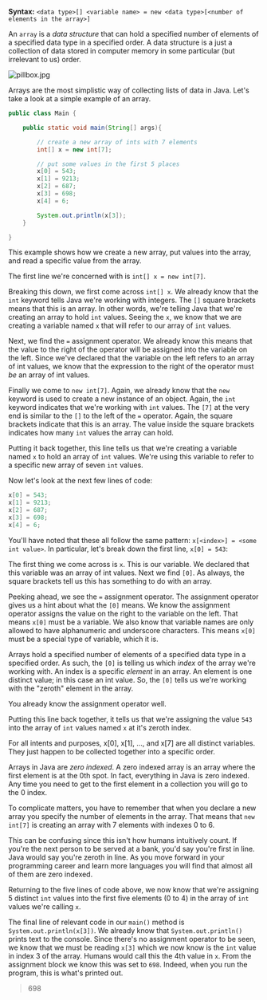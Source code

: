 **Syntax:** `<data type>[] <variable name> = new <data type>[<number of elements in the array>]`

An `array` is a _data structure_ that can hold a specified number of elements of a specified data type in a specified order. A data structure is a just a collection of data stored in computer memory in some particular (but irrelevant to us) order. 

![pillbox.jpg](https://tiy-learn-content.s3.amazonaws.com/124d2124-pillbox.jpg)

Arrays are the most simplistic way of collecting lists of data in Java. Let's take a look at a simple example of an array.

```java
public class Main {

    public static void main(String[] args){

        // create a new array of ints with 7 elements
        int[] x = new int[7];

        // put some values in the first 5 places
        x[0] = 543;
        x[1] = 9213;
        x[2] = 687;
        x[3] = 698;
        x[4] = 6;

        System.out.println(x[3]);
    }

}
```

This example shows how we create a new array, put values into the array, and read a specific value from the array. 

The first line we're concerned with is `int[] x = new int[7]`. 

Breaking this down, we first come across `int[] x`. We already know that the `int` keyword tells Java we're working with integers. The `[]` square brackets means that this is an array. In other words, we're telling Java that we're creating an array to hold `int` values. Seeing the `x`, we know that we are creating a variable named `x` that will refer to our array of `int` values.

Next, we find the `=` assignment operator. We already know this means that the value to the right of the operator will be assigned into the variable on the left. Since we've declared that the variable on the left refers to an array of int values, we know that the expression to the right of the operator must _be_ an array of int values.

Finally we come to `new int[7]`. Again, we already know that the `new` keyword is used to create a new instance of an object. Again, the `int` keyword indicates that we're working with `int` values. The `[7]` at the very end is similar to the `[]` to the left of the `=` operator. Again, the square brackets indicate that this is an array. The value inside the square brackets indicates how many `int` values the array can hold.

Putting it back together, this line tells us that we're creating a variable named `x` to hold an array of `int` values. We're using this variable to refer to a specific new array of seven `int` values.

Now let's look at the next few lines of code:

```java
x[0] = 543;
x[1] = 9213;
x[2] = 687;
x[3] = 698;
x[4] = 6;
```

You'll have noted that these all follow the same pattern: `x[<index>] = <some int value>`. In particular, let's break down the first line, `x[0] = 543`:

The first thing we come across is `x`. This is our variable. We declared that this variable was an array of int values. Next we find `[0]`. As always, the square brackets tell us this has something to do with an array. 

Peeking ahead, we see the `=` assignment operator. The assignment operator gives us a hint about what the `[0]` means. We know the assignment operator assigns the value on the right to the variable on the left. That means `x[0]` must be a variable. We also know that variable names are only allowed to have alphanumeric and underscore characters. This means `x[0]` must be a special type of variable, which it is. 

Arrays hold a specified number of elements of a specified data type in a specified order. As such, the `[0]` is telling us which _index_ of the array we're working with. An index is a specific _element_ in an array. An element is one distinct value; in this case an int value. So, the `[0]` tells us we're working with the "zeroth" element in the array.

You already know the assignment operator well.

Putting this line back together, it tells us that we're assigning the value `543` into the array of `int` values named `x` at it's zeroth index.

For all intents and purposes, x[0], x[1], ..., and x[7] are all distinct variables. They just happen to be collected together into a specific order.

Arrays in Java are _zero indexed_. A zero indexed array is an array where the first element is at the 0th spot. In fact, everything in Java is zero indexed. Any time you need to get to the first element in a collection you will go to the 0 index. 

To complicate matters, you have to remember that when you declare a new array you specify the number of elements in the array. That means that `new int[7]` is creating an array with 7 elements with indexes 0 to 6.

This can be confusing since this isn't how humans intuitively count. If you're the next person to be served at a bank, you'd say you're first in line. Java would say you're zeroth in line. As you move forward in your programming career and learn more languages you will find that almost all of them are zero indexed. 

Returning to the five lines of code above, we now know that we're assigning 5 distinct `int` values into the first five elements (0 to 4) in the array of `int` values we're calling `x`. 

The final line of relevant code in our `main()` method is `System.out.println(x[3])`. We already know that `System.out.println()` prints text to the console. Since there's no assignment operator to be seen, we know that we must be reading `x[3]` which we now know is the `int` value in index 3 of the array. Humans would call this the 4th value in `x`. From the assignment block we know this was set to `698`. Indeed, when you run the program, this is what's printed out.

> 698
